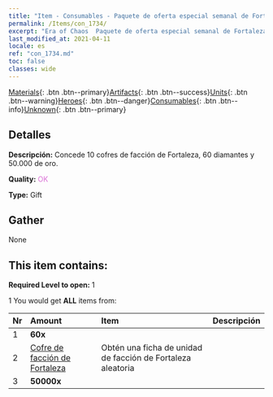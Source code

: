 ```yaml
---
title: "Item - Consumables - Paquete de oferta especial semanal de Fortaleza B"
permalink: /Items/con_1734/
excerpt: "Era of Chaos  Paquete de oferta especial semanal de Fortaleza B"
last_modified_at: 2021-04-11
locale: es
ref: "con_1734.md"
toc: false
classes: wide
---
```

 [Materials](/es/Items/){: .btn .btn--primary}[Artifacts](/es/Items/Artifacts/){: .btn .btn--success}[Units](/es/Items/Units/){: .btn .btn--warning}[Heroes](/es/Items/Heroes/){: .btn .btn--danger}[Consumables](/es/Items/Consumables/){: .btn .btn--info}[Unknown](/es/Items/Unknown/){: .btn .btn--primary}

## Detalles
 **Descripción:** Concede 10 cofres de facción de Fortaleza, 60 diamantes y 50.000 de oro.

 **Quality:** <span style="color: #DA70D6">OK</span>

 **Type:** Gift

## Gather

  None

## This item contains:

 **Required Level to open:** 1

 1 You would get **ALL** items  from:

  | Nr | Amount |     Item    | Descripción |
  |:---|:-------|:------------|:-----------:|
  | 1 |  **60x** | <i class="fas fa-gem"/> |  | 
  | 2 | [Cofre de facción de Fortaleza](/es/Items/con_1277/) | Obtén una ficha de unidad de facción de Fortaleza aleatoria | 
  | 3 |  **50000x** | <i class="fas fa-coins"/> |  | 
